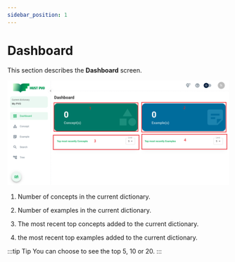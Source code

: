 ```yaml
---
sidebar_position: 1
---
```


# Dashboard

This section describes the **Dashboard** screen.

![Dashboard screen](./img/dashboardLayout.PNG)

1. Number of concepts in the current dictionary.

2. Number of examples in the current dictionary.

3. The most recent top concepts added to the current dictionary.

4. the most recent top examples added to the current dictionary.

:::tip Tip
You can choose to see the top 5, 10 or 20.
:::


